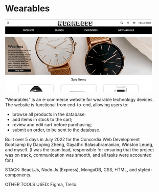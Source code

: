 # Wearables

![Homepage GIF](client/public/wearless-homepage.gif)

"Wearables" is an e-commerce website for wearable technology devices. The website is functional from end-to-end, allowing users to:

- browse all products in the database;
- add items in stock to the cart;
- review and edit cart before purchasing;
- submit an order, to be sent to the database.

Built over 5 days in July 2022 for the Concordia Web Development Bootcamp by Daoping Zheng, Gayathri Balasubramanian, Winston Leung, and myself. (I was the team lead, responsible for ensuring that the project was on track, communication was smooth, and all tasks were accounted for.)

STACK: React.Js, Node.Js (Express), MongoDB, CSS, HTML, and styled-components.

OTHER TOOLS USED: Figma, Trello
